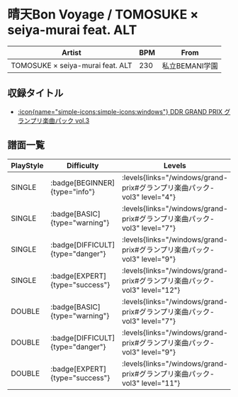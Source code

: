 # 晴天Bon Voyage / TOMOSUKE × seiya-murai feat. ALT

|Artist|BPM|From|
|------|---|----|
|TOMOSUKE × seiya-murai feat. ALT|230|私立BEMANI学園|

## 収録タイトル

- [:icon{name="simple-icons:simple-icons:windows"} DDR GRAND PRIX グランプリ楽曲パック vol.3](/windows/grand-prix#グランプリ楽曲パック-vol3)

## 譜面一覧

|PlayStyle|Difficulty|Levels|Notes|Movie|
|---------|----------|------|-----|-----|
|SINGLE| :badge[BEGINNER]{type="info"}| :levels{links="/windows/grand-prix#グランプリ楽曲パック-vol3" level="4"}|129/2||
|SINGLE| :badge[BASIC]{type="warning"}| :levels{links="/windows/grand-prix#グランプリ楽曲パック-vol3" level="7"}|207/14||
|SINGLE| :badge[DIFFICULT]{type="danger"}| :levels{links="/windows/grand-prix#グランプリ楽曲パック-vol3" level="9"}|286/38||
|SINGLE| :badge[EXPERT]{type="success"}| :levels{links="/windows/grand-prix#グランプリ楽曲パック-vol3" level="12"}|361/65||
|DOUBLE| :badge[BASIC]{type="warning"}| :levels{links="/windows/grand-prix#グランプリ楽曲パック-vol3" level="7"}|201/15||
|DOUBLE| :badge[DIFFICULT]{type="danger"}| :levels{links="/windows/grand-prix#グランプリ楽曲パック-vol3" level="9"}|257/29||
|DOUBLE| :badge[EXPERT]{type="success"}| :levels{links="/windows/grand-prix#グランプリ楽曲パック-vol3" level="11"}|309/49||
